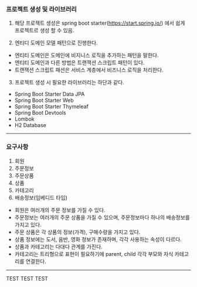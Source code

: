 ### 프로젝트 생성 및 라이브러리
 1. 해당 프로젝트 생성은 spring boot starter(https://start.spring.io/) 에서 쉽게 프로젝트르 생성 할 수 있음.
 
 2. 엔티디 도메인 모델 패턴으로 진행한다.
  - 엔티티 도메인은 도메인에 비지니스 로직을 추가하는 패턴을 말한다.
  - 엔티티 도메인과 다른 방법은 트랜잭션 스크립트 패턴이 있다.
  - 트랜잭션 스크립트 패션은 서비스 계층에서 비즈니스 로직을 처리한다.
 
 3. 프로젝트 생성 시 필요한 라이브러리는 하단과 같다.
  
  - Spring Boot Starter Data JPA
  - Spring Boot Starter Web
  - Spring Boot Starter Thymeleaf
  - Spring Boot Devtools
  - Lombok
  - H2 Database

---
### 요구사항
 1. 회원
 2. 주문정보
 3. 주문상품
 4. 상품
 5. 카테고리
 6. 배송정보(임베디드 타입)
 
 - 회원은 여러개의 주문 정보를 가질 수 있다.
 - 주문정보는 여러개의 주문 상품을 가질 수 있으며, 주문정보마다 하나의 배송정보를 가지고 있다.
 - 주문 상품은 각 상품의 정보(가격), 구매수량을 가지고 있다.
 - 상품 정보에는 도서, 음반, 영화 정보가 존재하며, 각각 사용하는 속성이 다르다.
 - 상품과 카테고리는 다대다 관계를 가진다.
 - 카테고리는 트리형으로 표현이 필요하기에 parent, child 각각 부모와 자식 카테고리를 연결한다.
 
---

TEST
TEST
TEST